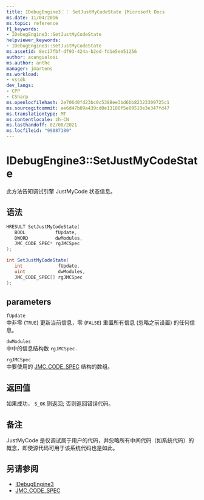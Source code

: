 ```yaml
---
title: IDebugEngine3：： SetJustMyCodeState |Microsoft Docs
ms.date: 11/04/2016
ms.topic: reference
f1_keywords:
- IDebugEngine3::SetJustMyCodeState
helpviewer_keywords:
- IDebugEngine3::SetJustMyCodeState
ms.assetid: 8ec17fbf-df93-424a-b2ed-fd1e5ee51256
author: acangialosi
ms.author: anthc
manager: jmartens
ms.workload:
- vssdk
dev_langs:
- CPP
- CSharp
ms.openlocfilehash: 2e706d0fd23bc0c5388ee3bd6bb82323309725c1
ms.sourcegitcommit: ae6d47b09a439cd0e13180f5e89510e3e347fd47
ms.translationtype: MT
ms.contentlocale: zh-CN
ms.lasthandoff: 02/08/2021
ms.locfileid: "99887180"
---
```

# <a name="idebugengine3setjustmycodestate"></a>IDebugEngine3::SetJustMyCodeState
此方法告知调试引擎 JustMyCode 状态信息。

## <a name="syntax"></a>语法

```cpp
HRESULT SetJustMyCodeState(
   BOOL           fUpdate,
   DWORD          dwModules,
   JMC_CODE_SPEC* rgJMCSpec
);
```

```csharp
int SetJustMyCodeState(
   int             fUpdate,
   uint            dwModules,
   JMC_CODE_SPEC[] rgJMCSpec
);
```

## <a name="parameters"></a>parameters
`fUpdate`\
中非零 (`TRUE`) 更新当前信息，零 (`FALSE`) 重置所有信息 (忽略之前设置) 的任何信息。

`dwModules`\
中中的信息结构数 `rgJMCSpec.`

`rgJMCSpec`\
中要使用的 [JMC_CODE_SPEC](../../../extensibility/debugger/reference/jmc-code-spec.md) 结构的数组。

## <a name="return-value"></a>返回值
 如果成功， `S_OK` 则返回; 否则返回错误代码。

## <a name="remarks"></a>备注
 JustMyCode 是仅调试属于用户的代码，并忽略所有中间代码（如系统代码）的概念，即使源代码可用于该系统代码也是如此。

## <a name="see-also"></a>另请参阅
- [IDebugEngine3](../../../extensibility/debugger/reference/idebugengine3.md)
- [JMC_CODE_SPEC](../../../extensibility/debugger/reference/jmc-code-spec.md)
